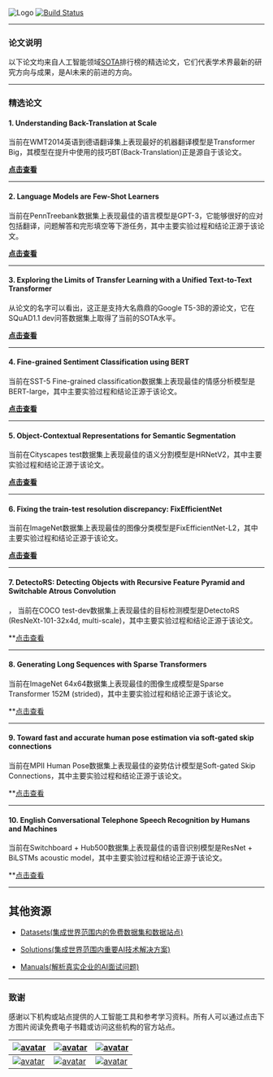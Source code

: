 
![Logo](http://www.tisv.cn/img/logo.png)
[![Build Status](http://www.tisv.cn/img/badge.svg)](http://www.tisv.cn/)    

--------------------------------------------------------------------------------

### 论文说明

以下论文均来自人工智能领域[SOTA](https://paperswithcode.com/sota)排行榜的精选论文，它们代表学术界最新的研究方向与成果，是AI未来的前进的方向。

---


### 精选论文

####  1. Understanding Back-Translation at Scale

当前在WMT2014英语到德语翻译集上表现最好的机器翻译模型是Transformer Big，其模型在提升中使用的技巧BT(Back-Translation)正是源自于该论文。

**[点击查看](https://arxiv.org/pdf/1808.09381v2.pdf)**



---

#### 2. Language Models are Few-Shot Learners

当前在PennTreebank数据集上表现最佳的语言模型是GPT-3，它能够很好的应对包括翻译，问题解答和完形填空等下游任务，其中主要实验过程和结论正源于该论文。



**[点击查看](https://arxiv.org/pdf/2005.14165v2.pdf)**


---

#### 3. Exploring the Limits of Transfer Learning with a Unified Text-to-Text Transformer

从论文的名字可以看出，这正是支持大名鼎鼎的Google T5-3B的源论文，它在SQuAD1.1 dev问答数据集上取得了当前的SOTA水平。


**[点击查看](https://arxiv.org/pdf/1910.10683v2.pdf)**

---

#### 4. Fine-grained Sentiment Classification using BERT

当前在SST-5 Fine-grained classification数据集上表现最佳的情感分析模型是BERT-large，其中主要实验过程和结论正源于该论文。


**[点击查看](https://arxiv.org/pdf/1910.03474v1.pdf)**

---

####  5. Object-Contextual Representations for Semantic Segmentation

当前在Cityscapes test数据集上表现最佳的语义分割模型是HRNetV2，其中主要实验过程和结论正源于该论文。


**[点击查看](https://arxiv.org/pdf/1909.11065v2.pdf)**

---

#### 6. Fixing the train-test resolution discrepancy: FixEfficientNet

当前在ImageNet数据集上表现最佳的图像分类模型是FixEfficientNet-L2，其中主要实验过程和结论正源于该论文。


**[点击查看](https://arxiv.org/pdf/2003.08237v4.pdf)**

---


#### 7. DetectoRS: Detecting Objects with Recursive Feature Pyramid and Switchable Atrous Convolution
，
当前在COCO test-dev数据集上表现最佳的目标检测模型是DetectoRS (ResNeXt-101-32x4d, multi-scale)，其中主要实验过程和结论正源于该论文。


**[点击查看](https://arxiv.org/pdf/2006.02334v1.pdf)

---

#### 8. Generating Long Sequences with Sparse Transformers

当前在ImageNet 64x64数据集上表现最佳的图像生成模型是Sparse Transformer 152M (strided)，其中主要实验过程和结论正源于该论文。


**[点击查看](https://d4mucfpksywv.cloudfront.net/Sparse_Transformer/sparse_transformers.pdf)

---


#### 9. Toward fast and accurate human pose estimation via soft-gated skip connections

当前在MPII Human Pose数据集上表现最佳的姿势估计模型是Soft-gated Skip Connections，其中主要实验过程和结论正源于该论文。


**[点击查看](https://arxiv.org/pdf/2002.11098v1.pdf)

---

#### 10. English Conversational Telephone Speech Recognition by Humans and Machines

当前在Switchboard + Hub500数据集上表现最佳的语音识别模型是ResNet + BiLSTMs acoustic model，其中主要实验过程和结论正源于该论文。


**[点击查看](https://arxiv.org/pdf/1703.02136v1.pdf)

---


## 其他资源

* [Datasets(集成世界范围内的免费数据集和数据站点)](https://github.com/AITutorials/datasets)

* [Solutions(集成世界范围内重要AI技术解决方案)](https://github.com/AITutorials/solutions)

* [Manuals(解析真实企业的AI面试问题)](https://github.com/AITutorials/examples)

---


### 致谢

感谢以下机构或站点提供的人工智能工具和参考学习资料。所有人可以通过点击下方图片阅读免费电子书籍或访问这些机构的官方站点。


| [![avatar](http://ai.tisv.cn/img/book11.png)](https://livebook.manning.com/book/deep-learning-with-python/) | [![avatar](https://user-images.githubusercontent.com/61530230/76381930-e7e25900-6391-11ea-861a-5ceebb96d4bd.png)](https://www.deeplearningbook.org/contents/TOC.html) | [![avatar](http://ai.tisv.cn/img/book13.png)](http://neuralnetworksanddeeplearning.com/)|
| ---- | ---- | ---- |
| [![avatar](http://ai.tisv.cn/img/t1.png)](https://tensorflow.google.cn/) |  [![avatar](http://ai.tisv.cn/img/t2.png)](https://pytorch.org/) | [![avatar](http://ai.tisv.cn/img/t3.png)](https://keras.io/) |
